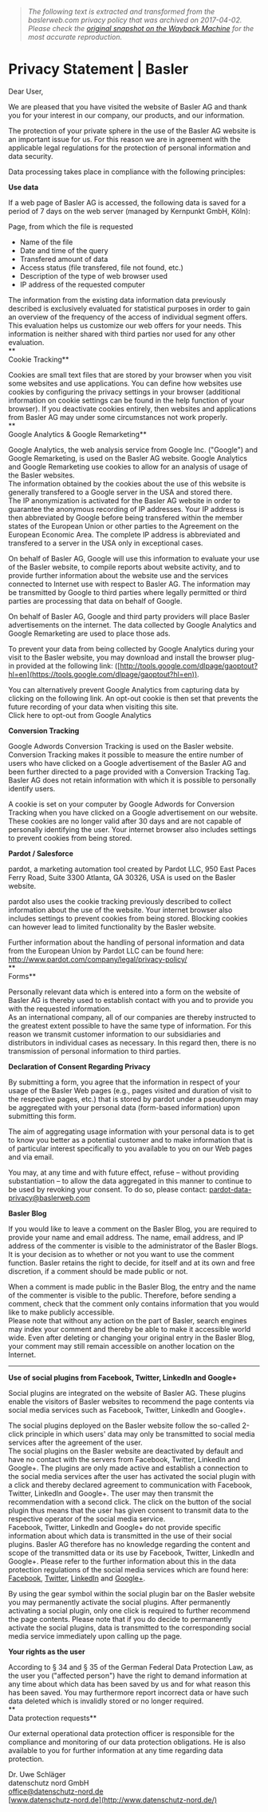 > *The following text is extracted and transformed from the baslerweb.com privacy policy that was archived on 2017-04-02. Please check the [original snapshot on the Wayback Machine](https://web.archive.org/web/20170402042541id_/http%3A//www.baslerweb.com/en/disclaimer-of-liability-privacy-statement) for the most accurate reproduction.*

# Privacy Statement | Basler

Dear User,

We are pleased that you have visited the website of Basler AG and thank you for your interest in our company, our products, and our information.

The protection of your private sphere in the use of the Basler AG website is an important issue for us. For this reason we are in agreement with the applicable legal regulations for the protection of personal information and data security.

Data processing takes place in compliance with the following principles:

 **Use data**

If a web page of Basler AG is accessed, the following data is saved for a period of 7 days on the web server (managed by Kernpunkt GmbH, Köln):

Page, from which the file is requested

  * Name of the file
  * Date and time of the query
  * Transfered amount of data
  * Access status (file transfered, file not found, etc.)
  * Description of the type of web browser used
  * IP address of the requested computer



The information from the existing data information data previously described is exclusively evaluated for statistical purposes in order to gain an overview of the frequency of the access of individual segment offers. This evaluation helps us customize our web offers for your needs. This information is neither shared with third parties nor used for any other evaluation.  
 **  
Cookie Tracking**

Cookies are small text files that are stored by your browser when you visit some websites and use applications. You can define how websites use cookies by configuring the privacy settings in your browser (additional information on cookie settings can be found in the help function of your browser). If you deactivate cookies entirely, then websites and applications from Basler AG may under some circumstances not work properly.  
 **  
Google Analytics & Google Remarketing**

Google Analytics, the web analysis service from Google Inc. ("Google") and Google Remarketing, is used on the Basler AG website. Google Analytics and Google Remarketing use cookies to allow for an analysis of usage of the Basler websites.  
The information obtained by the cookies about the use of this website is generally transfered to a Google server in the USA and stored there.   
The IP anonymization is activated for the Basler AG website in order to guarantee the anonymous recording of IP addresses. Your IP address is then abbreviated by Google before being transfered within the member states of the European Union or other parties to the Agreement on the European Economic Area. The complete IP address is abbreviated and transfered to a server in the USA only in exceptional cases. 

On behalf of Basler AG, Google will use this information to evaluate your use of the Basler website, to compile reports about website activity, and to provide further information about the website use and the services connected to Internet use with respect to Basler AG. The information may be transmitted by Google to third parties where legally permitted or third parties are processing that data on behalf of Google.

On behalf of Basler AG, Google and third party providers will place Basler advertisements on the internet. The data collected by Google Analytics and Google Remarketing are used to place those ads. 

To prevent your data from being collected by Google Analytics during your visit to the Basler website, you may download and install the browser plug-in provided at the following link: ([http://tools.google.com/dlpage/gaoptout?hl=en](https://tools.google.com/dlpage/gaoptout?hl=en)).

You can alternatively prevent Google Analytics from capturing data by clicking on the following link. An opt-out cookie is then set that prevents the future recording of your data when visiting this site.   
Click here to opt-out from Google Analytics

**Conversion Tracking**

Google Adwords Conversion Tracking is used on the Basler website. Conversion Tracking makes it possible to measure the entire number of users who have clicked on a Google advertisement of the Basler AG and been further directed to a page provided with a Conversion Tracking Tag. Basler AG does not retain information with which it is possible to personally identify users. 

A cookie is set on your computer by Google Adwords for Conversion Tracking when you have clicked on a Google advertisement on our website. These cookies are no longer valid after 30 days and are not capable of personally identifying the user. Your internet browser also includes settings to prevent cookies from being stored. 

**Pardot / Salesforce**

pardot, a marketing automation tool created by Pardot LLC, 950 East Paces Ferry Road, Suite 3300 Atlanta, GA 30326, USA is used on the Basler website.

pardot also uses the cookie tracking previously described to collect information about the use of the website. Your internet browser also includes settings to prevent cookies from being stored. Blocking cookies can however lead to limited functionality by the Basler website.

Further information about the handling of personal information and data from the European Union by Pardot LLC can be found here: http://www.pardot.com/company/legal/privacy-policy/  
 **  
Forms**

Personally relevant data which is entered into a form on the website of Basler AG is thereby used to establish contact with you and to provide you with the requested information.   
As an international company, all of our companies are thereby instructed to the greatest extent possible to have the same type of information. For this reason we transmit customer information to our subsidiaries and distributors in individual cases as necessary. In this regard then, there is no transmission of personal information to third parties.

 **Declaration of Consent Regarding Privacy**

By submitting a form, you agree that the information in respect of your usage of the Basler Web pages (e.g., pages visited and duration of visit to the respective pages, etc.) that is stored by pardot under a pseudonym may be aggregated with your personal data (form-based information) upon submitting this form. 

The aim of aggregating usage information with your personal data is to get to know you better as a potential customer and to make information that is of particular interest specifically to you available to you on our Web pages and via email. 

You may, at any time and with future effect, refuse – without providing substantiation – to allow the data aggregated in this manner to continue to be used by revoking your consent. To do so, please contact: [pardot-data-privacy@baslerweb.com](mailto:pardot-data-privacy@baslerweb.com)

**Basler Blog**

If you would like to leave a comment on the Basler Blog, you are required to provide your name and email address. The name, email address, and IP address of the commenter is visible to the administrator of the Basler Blogs. It is your decision as to whether or not you want to use the comment function. Basler retains the right to decide, for itself and at its own and free discretion, if a comment should be made public or not.

When a comment is made public in the Basler Blog, the entry and the name of the commenter is visible to the public. Therefore, before sending a comment, check that the comment only contains information that you would like to make publicly accessible.  
Please note that without any action on the part of Basler, search engines may index your comment and thereby be able to make it accessible world wide. Even after deleting or changing your original entry in the Basler Blog, your comment may still remain accessible on another location on the Internet.  
 ****

**Use of social plugins from Facebook, Twitter, LinkedIn and Google+**

Social plugins are integrated on the website of Basler AG. These plugins enable the visitors of Basler websites to recommend the page contents via social media services such as Facebook, Twitter, LinkedIn and Google+. 

The social plugins deployed on the Basler website follow the so-called 2-click principle in which users' data may only be transmitted to social media services after the agreement of the user.   
The social plugins on the Basler website are deactivated by default and have no contact with the servers from Facebook, Twitter, LinkedIn and Google+. The plugins are only made active and establish a connection to the social media services after the user has activated the social plugin with a click and thereby declared agreement to communication with Facebook, Twitter, LinkedIn and Google+. The user may then transmit the recommendation with a second click. The click on the button of the social plugin thus means that the user has given consent to transmit data to the respective operator of the social media service.  
Facebook, Twitter, LinkedIn and Google+ do not provide specific information about which data is transmitted in the use of their social plugins. Basler AG therefore has no knowledge regarding the content and scope of the transmitted data or its use by Facebook, Twitter, LinkedIn and Google+. Please refer to the further information about this in the data protection regulations of the social media services which are found here:   
[Facebook](https://en-gb.facebook.com/about/privacy/), [Twitter](https://twitter.com/privacy?lang=en), [LinkedIn](https://www.linkedin.com/legal/privacy-policy) and [Google+](http://www.google.de/intl/en/policies/privacy/).

By using the gear symbol within the social plugin bar on the Basler website you may permanently activate the social plugins. After permanently activating a social plugin, only one click is required to further recommend the page contents. Please note that if you do decide to permanently activate the social plugins, data is transmitted to the corresponding social media service immediately upon calling up the page.

**Your rights as the user**

According to § 34 and § 35 of the German Federal Data Protection Law, as the user you ("affected person") have the right to demand information at any time about which data has been saved by us and for what reason this has been saved. You may furthermore report incorrect data or have such data deleted which is invalidly stored or no longer required.  
 **  
Data protection requests**

Our external operational data protection officer is responsible for the compliance and monitoring of our data protection obligations. He is also available to you for further information at any time regarding data protection.

Dr. Uwe Schläger   
datenschutz nord GmbH  
[office@datenschutz-nord.de](mailto:office@datenschutz-nord.de)   
[www.datenschutz-nord.de](http://www.datenschutz-nord.de/)

